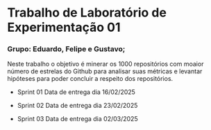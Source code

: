 # Trabalho de Laboratório de Experimentação 01 #

### Grupo: Eduardo, Felipe e Gustavo;

Neste trabalho o objetivo é minerar os 1000 repositórios com moaior número de estrelas do Github para analisar suas métricas e levantar hipóteses para poder concluir a respeito dos repositórios.

* Sprint 01
Data de entrega dia 16/02/2025

* Sprint 02
Data de entrega dia 23/02/2025

* Sprint 03
Data de entrega dia 02/03/2025
